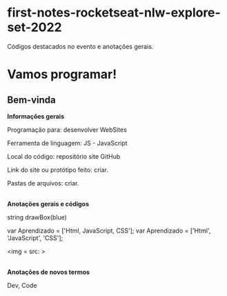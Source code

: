 # first-notes-rocketseat-nlw-explore-set-2022
Códigos destacados no evento e anotações gerais.

<html>  <pt-br>

<head> 

<h1> Vamos programar! </h1>
<h2> Bem-vinda </h2>  

</head>

<body>

<p><strong> Informações gerais </strong></p>
<p> Programação para: desenvolver WebSites </p>
<p> Ferramenta de linguagem: JS - JavaScript </p>
<p> Local do código: repositório site GitHub </p>
<p> Link do site ou protótipo feito: criar. </p>
<p> Pastas de arquivos: criar.

<p><br>
<strong> Anotações gerais e códigos </strong> </p>

<title> First Notes Rocketseat </title>

<style>

<font-family: Arial font-size: 12px color: blue>

</style>

string
drawBox(blue)

<array> 

var Aprendizado = ['Html, JavaScript, CSS'];
var Aprendizado = ['Html', 'JavaScript', 'CSS']; </var> 

</array>

<img = src: > 

<p><br>
<strong> Anotações de novos termos </strong> 

Dev, Code </p>

</body> 

</html>





